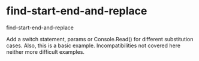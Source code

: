 # find-start-end-and-replace
find-start-end-and-replace

Add a switch statement, params or Console.Read() for different substitution cases. Also, this is a basic example. 
Incompatibilities not covered here neither more difficult examples.
